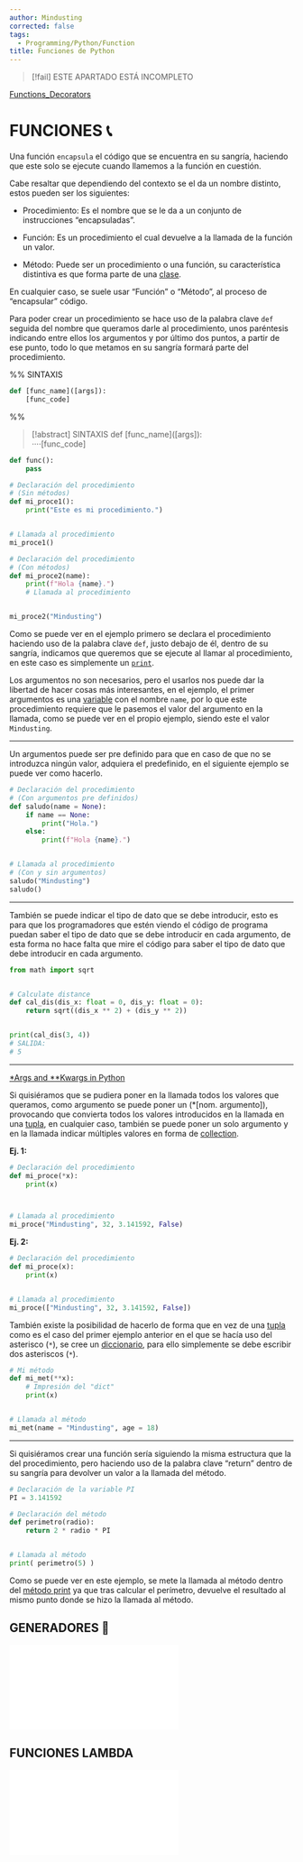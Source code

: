 ```yaml
---
author: Mindusting
corrected: false
tags:
  - Programming/Python/Function
title: Funciones de Python
---
```


> [!fail] ESTE APARTADO ESTÁ INCOMPLETO

[Functions_Decorators](functions/Functions_Decorators.md)

# FUNCIONES 📞

Una función `encapsula` el código que se encuentra en su sangría, haciendo que este solo se ejecute cuando llamemos a la función en cuestión.

Cabe resaltar que dependiendo del contexto se el da un nombre distinto, estos pueden ser los siguientes:

- Procedimiento: Es el nombre que se le da a un conjunto de instrucciones “encapsuladas”.

- Función: Es un procedimiento el cual devuelve a la llamada de la función un valor.

- Método: Puede ser un procedimiento o una función, su característica distintiva es que forma parte de una [clase](py_class.md).

En cualquier caso, se suele usar “Función” o “Método”, al proceso de “encapsular” código.

Para poder crear un procedimiento se hace uso de la palabra clave `def` seguida del nombre que queramos darle al procedimiento, unos paréntesis indicando entre ellos los argumentos y por último dos puntos, a partir de ese punto, todo lo que metamos en su sangría formará parte del procedimiento.

%%
SINTAXIS

```python
def [func_name]([args]):
    [func_code]
```
%%

>[!abstract] SINTAXIS
> <span class="key-word-color">def</span> <span class="italic function-color">[func_name]</span>(<span class="italic variable-color">[args]</span>):<br><span class="transparency">····</span><span class="italic grey">[func_code]</span>

```python
def func():
    pass
```

```python
# Declaración del procedimiento
# (Sin métodos)
def mi_proce1():
    print("Este es mi procedimiento.")


# Llamada al procedimiento
mi_proce1()

# Declaración del procedimiento
# (Con métodos)
def mi_proce2(name):
    print(f"Hola {name}.")
    # Llamada al procedimiento


mi_proce2("Mindusting")
```

Como se puede ver en el ejemplo primero se declara el procedimiento haciendo uso de la palabra clave `def`, justo debajo de él, dentro de su sangría, indicamos que queremos que se ejecute al llamar al procedimiento, en este caso es simplemente un [`print`](py_print.md).

Los argumentos no son necesarios, pero el usarlos nos puede dar la libertad de hacer cosas más interesantes, en el ejemplo, el primer argumentos es una [variable](py_variable.md) con el nombre `name`, por lo que este procedimiento requiere que le pasemos el valor del argumento en la llamada, como se puede ver en el propio ejemplo, siendo este el valor `Mindusting`.

---

Un argumentos puede ser pre definido para que en caso de que no se introduzca ningún valor, adquiera el predefinido, en el siguiente ejemplo se puede ver como hacerlo.

```python
# Declaración del procedimiento
# (Con argumentos pre definidos)
def saludo(name = None):
    if name == None:
        print("Hola.")
    else:
        print(f"Hola {name}.")


# Llamada al procedimiento
# (Con y sin argumentos)
saludo("Mindusting")
saludo()
```

---

También se puede indicar el tipo de dato que se debe introducir, esto es para que los programadores que estén viendo el código de programa puedan saber el tipo de dato que se debe introducir en cada argumento, de esta forma no hace falta que mire el código para saber el tipo de dato que debe introducir en cada argumento.

```python
from math import sqrt


# Calculate distance
def cal_dis(dis_x: float = 0, dis_y: float = 0):
    return sqrt((dis_x ** 2) + (dis_y ** 2))


print(cal_dis(3, 4))
# SALIDA:
# 5
```

---

[\*Args and \*\*Kwargs in Python](https://youtu.be/4jBJhCaNrWU)

Si quisiéramos que se pudiera poner en la llamada todos los valores que queramos, como argumento se puede poner un (\*\[nom. argumento\]), provocando que convierta todos los valores introducidos en la llamada en una [tupla](py_tuple.md), en cualquier caso, también se puede poner un solo argumento y en la llamada indicar múltiples valores en forma de [collection](py_data_structure.md).

**Ej. 1:**
```python
# Declaración del procedimiento
def mi_proce(*x):
    print(x)



# Llamada al procedimiento
mi_proce("Mindusting", 32, 3.141592, False)
```

**Ej. 2:**
```python
# Declaración del procedimiento
def mi_proce(x):
    print(x)


# Llamada al procedimiento
mi_proce(["Mindusting", 32, 3.141592, False])
```

También existe la posibilidad de hacerlo de forma que en vez de una [tupla](py_tuple.md) como es el caso del primer ejemplo anterior en el que se hacía uso del asterisco (`*`), se cree un [diccionario](py_dict.md), para ello simplemente se debe escribir dos asteriscos (`*`).

```python
# Mi método
def mi_met(**x):
    # Impresión del "dict"
    print(x)


# Llamada al método
mi_met(name = "Mindusting", age = 18)
```

---

Si quisiéramos crear una función sería siguiendo la misma estructura que la del procedimiento, pero haciendo uso de la palabra clave “return” dentro de su sangría para devolver un valor a la llamada del método.

```python
# Declaración de la variable PI
PI = 3.141592

# Declaración del método
def perimetro(radio):
    return 2 * radio * PI


# Llamada al método
print( perimetro(5) )
```

Como se puede ver en este ejemplo, se mete la llamada al método dentro del [método print](py_print.md) ya que tras calcular el perímetro, devuelve el resultado al mismo punto donde se hizo la llamada al método.

## GENERADORES 🔩

![Generadores](functions/Functions_Generators.md)

## FUNCIONES LAMBDA

![Función Lambda](functions/Functions_Lambda.md)
